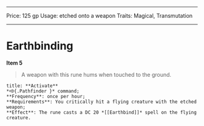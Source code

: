 
---
Price: 125 gp
Usage: etched onto a weapon
Traits: Magical, Transmutation

---

# Earthbinding

**Item 5**

> A weapon with this rune hums when touched to the ground.

```ad-embed-ability
title: **Activate**
*⬲{.Pathfinder }* command; 
**Frequency**: once per hour;
**Requirements**: You critically hit a flying creature with the etched weapon;
**Effect**: The rune casts a DC 20 *[[Earthbind]]* spell on the flying creature.

```

